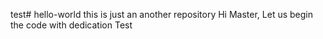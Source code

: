 test# hello-world
this is just an another repository
Hi Master, Let us begin the code with dedication
Test
